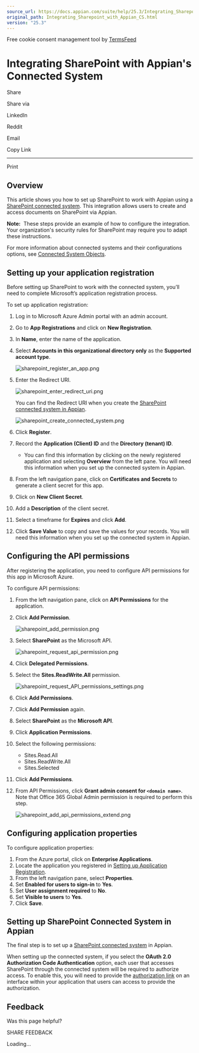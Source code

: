 ```yaml
---
source_url: https://docs.appian.com/suite/help/25.3/Integrating_Sharepoint_with_Appian_CS.html
original_path: Integrating_Sharepoint_with_Appian_CS.html
version: "25.3"
---
```


Free cookie consent management tool by [TermsFeed](https://www.termsfeed.com/)

# Integrating SharePoint with Appian's Connected System

Share

Share via

LinkedIn

Reddit

Email

Copy Link

* * *

Print

## Overview

This article shows you how to set up SharePoint to work with Appian using a [SharePoint connected system](sharepoint-connected-system.html). This integration allows users to create and access documents on SharePoint via Appian.

**Note:**  These steps provide an example of how to configure the integration. Your organization's security rules for SharePoint may require you to adapt these instructions.

For more information about connected systems and their configurations options, see [Connected System Objects](Connected_System_Object.html).

## Setting up your application registration

Before setting up SharePoint to work with the connected system, you’ll need to complete Microsoft’s application registration process.

To set up application registration:

1.  Log in to Microsoft Azure Admin portal with an admin account.
2.  Go to **App Registrations** and click on **New Registration**.
3.  In **Name**, enter the name of the application.
4.  Select **Accounts in this organizational directory only** as the **Supported account type**.

    ![sharepoint_register_an_app.png](images/sharepoint_register_an_app.png)

5.  Enter the Redirect URI.

    ![sharepoint_enter_redirect_uri.png](images/sharepoint_enter_redirect_uri.png)

    You can find the Redirect URI when you create the [SharePoint connected system in Appian](sharepoint-connected-system.html).

    ![sharepoint_create_connected_system.png](images/sharepoint_create_connected_system.png)

6.  Click **Register**.
7.  Record the **Application (Client) ID** and the **Directory (tenant) ID**.
    -   You can find this information by clicking on the newly registered application and selecting **Overview** from the left pane. You will need this information when you set up the connected system in Appian.
8.  From the left navigation pane, click on **Certificates and Secrets** to generate a client secret for this app.
9.  Click on **New Client Secret**.
10.  Add a **Description** of the client secret.
11.  Select a timeframe for **Expires** and click **Add**.
12.  Click **Save Value** to copy and save the values for your records. You will need this information when you set up the connected system in Appian.

## Configuring the API permissions

After registering the application, you need to configure API permissions for this app in Microsoft Azure.

To configure API permissions:

1.  From the left navigation pane, click on **API Permissions** for the application.
2.  Click **Add Permission**.

    ![sharepoint_add_permission.png](images/sharepoint_add_permission.png)

3.  Select **SharePoint** as the Microsoft API.

    ![sharepoint_request_api_permission.png](images/sharepoint_request_api_permission.png)

4.  Click **Delegated Permissions**.
5.  Select the **Sites.ReadWrite.All** permission.

    ![sharepoint_request_API_permissions_settings.png](images/sharepoint_request_API_permissions_settings.png)

6.  Click **Add Permissions**.
7.  Click **Add Permission** again.
8.  Select **SharePoint** as the **Microsoft API**.
9.  Click **Application Permissions**.
10.  Select the following permissions:
     -   Sites.Read.All
     -   Sites.ReadWrite.All
     -   Sites.Selected
11.  Click **Add Permissions**.
12.  From API Permissions, click **Grant admin consent for `<domain name>`**. Note that Office 365 Global Admin permission is required to perform this step.

     ![sharepoint_add_api_permissions_extend.png](images/sharepoint_add_api_permissions_extend.png)

## Configuring application properties

To configure application properties:

1.  From the Azure portal, click on **Enterprise Applications**.
2.  Locate the application you registered in [Setting up Application Registration](#setting-up-your-application-registration).
3.  From the left navigation pane, select **Properties**.
4.  Set **Enabled for users to sign-in** to **Yes**.
5.  Set **User assignment required** to **No**.
6.  Set **Visible to users** to **Yes**.
7.  Click **Save**.

## Setting up SharePoint Connected System in Appian

The final step is to set up a [SharePoint connected system](sharepoint-connected-system.html) in Appian.

When setting up the connected system, if you select the **OAuth 2.0 Authorization Code Authentication** option, each user that accesses SharePoint through the connected system will be required to authorize access. To enable this, you will need to provide the [authorization link](setting_up_an_oauth_connected_system.html#create-an-authorization-link-on-an-interface) on an interface within your application that users can access to provide the authorization.

## Feedback

Was this page helpful?

SHARE FEEDBACK

Loading...